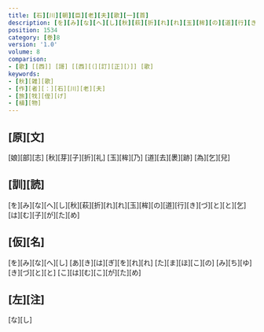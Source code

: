 ```yaml
---
title: [石][川][朝][臣][老][夫][歌][一][首]
description: [を][み][な][へ][し][秋][萩][折][れ][れ][玉][桙][の][道][行][き][づ][と][と][乞][は][む][子][が][た][め]
position: 1534
category: [巻]8
version: '1.0'
volume: 8
comparison:
- [歌] [[西]] [謌] [[西][（][訂][正][）]] [歌]
keywords:
- [秋][雑][歌]
- [作][者][：][石][川][老][夫]
- [旅][牫][侄][げ]
- [植][物]
---
```


## [原][文]

[娘][部][志] [秋][芽][子][折][礼] [玉][桙][乃] [道][去][褁][跡] [為][乞][兒]

## [訓][読]

[を][み][な][へ][し][秋][萩][折][れ][れ][玉][桙][の][道][行][き][づ][と][と][乞][は][む][子][が][た][め]

## [仮][名]

[を][み][な][へ][し] [あ][き][は][ぎ][を][れ][れ] [た][ま][ほ][こ][の] [み][ち][ゆ][き][づ][と][と] [こ][は][む][こ][が][た][め]

## [左][注]

[な][し]
